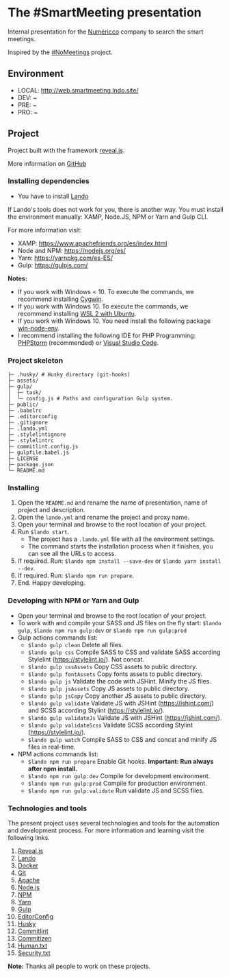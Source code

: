 # The #SmartMeeting presentation

Internal presentation for the [Numéricco](https://www.numericco.com/) company to search the smart meetings.

Inspired by the [#NoMeetings](https://nomeetings.work/) project.

## Environment

- LOCAL: http://web.smartmeeting.lndo.site/
- DEV: ~
- PRE: ~
- PRO: ~

## Project

Project built with the framework [reveal.js](https://revealjs.com/).

More information on [GitHub](https://github.com/hakimel/reveal.js)

### Installing dependencies

- You have to install [Lando](https://lando.dev/)

If Lando's tools does not work for you, there is another way. You must install the environment manually: XAMP, Node.JS, NPM or Yarn and Gulp CLI.

For more information visit:

- XAMP: https://www.apachefriends.org/es/index.html
- Node and NPM: https://nodejs.org/es/
- Yarn: https://yarnpkg.com/es-ES/
- Gulp: https://gulpjs.com/

**Notes:**
- If you work with Windows < 10. To execute the commands, we recommend installing [Cygwin](http://www.cygwin.com/).
- If you work with Windows 10. To execute the commands, we recommend installing [WSL 2 with Ubuntu](https://docs.microsoft.com/es-es/windows/wsl/install-win10).
- If you work with Windows 10. You need install the following package [win-node-env](https://www.npmjs.com/package/win-node-env).
- I recommend installing the following IDE for PHP Programming: [PHPStorm](https://www.jetbrains.com/phpstorm/) (recommended) or [Visual Studio Code](https://code.visualstudio.com/).

### Project skeleton

```
├─ .husky/ # Husky directory (git-hooks)
├─ assets/
├─ gulp/
│  ├─ task/
│  └─ config.js # Paths and configuration Gulp system.
├─ public/
├─ .babelrc
├─ .editorconfig
├─ .gitignore
├─ .lando.yml
├─ .stylelintignore
├─ .stylelintrc
├─ commitlint.config.js
├─ gulpfile.babel.js
├─ LICENSE
├─ package.json
└─ README.md
```

### Installing

1. Open the `README.md` and rename the name of presentation, name of project and description.
2. Open the `lando.yml` and rename the project and proxy name.
3. Open your terminal and browse to the root location of your project.
4. Run `$lando start`.
	- The project has a `.lando.yml` file with all the environment settings.
	- The command starts the installation process when it finishes, you can see all the URLs to access.
5. If required. Run: `$lando npm install --save-dev` or `$lando yarn install --dev`.
6. If required. Run: `$lando npm run prepare`.
7. End. Happy developing.

### Developing with NPM or Yarn and Gulp

- Open your terminal and browse to the root location of your project.
- To work with and compile your SASS and JS files on the fly start: `$lando gulp`, `$lando npm run gulp:dev` or `$lando npm run gulp:prod`
- Gulp actions commands list:
	- `$lando gulp clean` Delete all files.
	- `$lando gulp css` Compile SASS to CSS and validate SASS according Stylelint (https://stylelint.io/). Not concat.
	- `$lando gulp cssAssets` Copy CSS assets to public directory.
	- `$lando gulp fontAssets` Copy fonts assets to public directory.
	- `$lando gulp js` Validate the code with JSHint. Minify the JS files.
	- `$lando gulp jsAssets` Copy JS assets to public directory.
	- `$lando gulp jsCopy` Copy another JS assets to public directory.
	- `$lando gulp validate` Validate JS with JSHint (https://jshint.com/) and SCSS according Stylint (https://stylelint.io/).
	- `$lando gulp validateJs` Validate JS with JSHint (https://jshint.com/).
	- `$lando gulp validateScss` Validate SCSS according Stylint (https://stylelint.io/).
	- `$lando gulp watch` Compile SASS to CSS and concat and minify JS files in real-time.
- NPM actions commands list:
	- `$lando npm run prepare` Enable Git hooks. **Important: Run always after npm install.**
	- `$lando npm run gulp:dev` Compile for development environment.
	- `$lando npm run gulp:prod` Compile for production environment.
	- `$lando npm run gulp:validate` Run validate JS and SCSS files.

### Technologies and tools

The present project uses several technologies and tools for the automation and development process. For more information and learning visit the following links.

1. [Reveal.js](https://revealjs.com/)
2. [Lando](https://docs.devwithlando.io/)
3. [Docker](https://www.docker.com/)
4. [Git](https://git-scm.com/)
5. [Apache](https://www.apache.org/)
6. [Node.js](https://nodejs.org/)
7. [NPM](https://www.npmjs.com/)
8. [Yarn](https://yarnpkg.com/)
9. [Gulp](https://gulpjs.com/)
10. [EditorConfig](https://editorconfig.org/)
11. [Husky](https://www.npmjs.com/package/husky)
12. [Commitlint](https://commitlint.js.org/)
13. [Commitizen](http://commitizen.github.io/cz-cli/)
14. [Human.txt](http://humanstxt.org/)
15. [Security.txt](https://securitytxt.org/)

**Note:** Thanks all people to work on these projects.